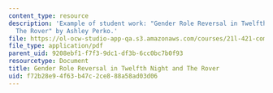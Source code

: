 ```yaml
---
content_type: resource
description: 'Example of student work: "Gender Role Reversal in Twelfth Night and
  The Rover" by Ashley Perko.'
file: https://ol-ocw-studio-app-qa.s3.amazonaws.com/courses/21l-421-comedy-spring-2008/f72b28e94f63b47c2ce888a58ad03d06_perko_essay2rev.pdf
file_type: application/pdf
parent_uid: 9208ebf1-f7f3-9dc1-df3b-6cc0bc7b0f93
resourcetype: Document
title: Gender Role Reversal in Twelfth Night and The Rover
uid: f72b28e9-4f63-b47c-2ce8-88a58ad03d06
---
```

